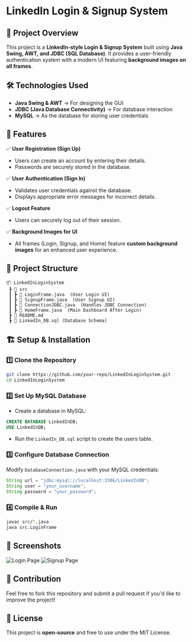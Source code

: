 # LinkedIn Login & Signup System

## 📌 Project Overview
This project is a **LinkedIn-style Login & Signup System** built using **Java Swing, AWT, and JDBC (SQL Database)**. It provides a user-friendly authentication system with a modern UI featuring **background images on all frames**.

## 🛠️ Technologies Used
- **Java Swing & AWT** → For designing the GUI
- **JDBC (Java Database Connectivity)** → For database interaction
- **MySQL** → As the database for storing user credentials

## 🚀 Features
✅ **User Registration (Sign Up)**
- Users can create an account by entering their details.
- Passwords are securely stored in the database.

✅ **User Authentication (Sign In)**
- Validates user credentials against the database.
- Displays appropriate error messages for incorrect details.

✅ **Logout Feature**
- Users can securely log out of their session.

✅ **Background Images for UI**
- All frames (Login, Signup, and Home) feature **custom background images** for an enhanced user experience.

## 📂 Project Structure
```
📦 LinkedInLoginSystem
 ┣ 📂 src
 ┃ ┣ 📜 LoginFrame.java  (User Login UI)
 ┃ ┣ 📜 SignupFrame.java  (User Signup UI)
 ┃ ┣ 📜 ConnectionJDBC.java  (Handles JDBC Connection)
 ┃ ┣ 📜 HomeFrame.java  (Main Dashboard After Login)
 ┣ 📜 README.md
 ┣ 📜 LinkedIn_DB.sql (Database Schema)
```

## 🏗️ Setup & Installation
### 1️⃣ **Clone the Repository**
```sh
git clone https://github.com/your-repo/LinkedInLoginSystem.git
cd LinkedInLoginSystem
```

### 2️⃣ **Set Up MySQL Database**
- Create a database in MySQL:
```sql
CREATE DATABASE LinkedInDB;
USE LinkedInDB;
```
- Run the `LinkedIn_DB.sql` script to create the users table.

### 3️⃣ **Configure Database Connection**
Modify `DatabaseConnection.java` with your MySQL credentials:
```java
String url = "jdbc:mysql://localhost:3306/LinkedInDB";
String user = "your_username";
String password = "your_password";
```

### 4️⃣ **Compile & Run**
```sh
javac src/*.java
java src.LoginFrame
```

## 📸 Screenshots
![Login Page](screenshots/login.png)
![Signup Page](screenshots/signup.png)

## 🤝 Contribution
Feel free to fork this repository and submit a pull request if you'd like to improve the project!

## 📜 License
This project is **open-source** and free to use under the MIT License.
